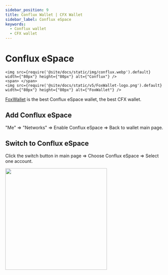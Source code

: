 ```yaml
---
sidebar_position: 9
title: Conflux Wallet | CFX Wallet
sidebar_label: Conflux eSpace
keywords:
  - Conflux wallet
  - CFX wallet
---
```


# Conflux eSpace
```mdx-code-block
<img src={require('@site/docs/static/img/conflux.webp').default} width={"80px"} height={"80px"} alt={"Conflux"} />
<span> </span>
<img src={require('@site/docs/static/v5/FoxWallet-logo.png').default} width={"80px"} height={"80px"} alt={"FoxWallet"} />
```
[FoxWallet](https://foxwallet.com) is the best Conflux eSpace wallet, the best CFX wallet.

## Add Conflux eSpace

"Me" => "Networks" => Enable Conflux eSpace => Back to wallet main page.

## Switch to Conflux eSpace

Click the switch button in main page => Choose Conflux eSpace => Select one account.

<img src="/img/docs/switch-entrance.webp" width="320" />